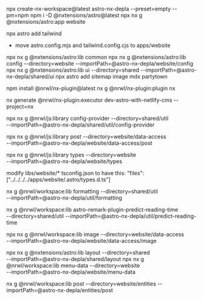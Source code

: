 npx create-nx-workspace@latest astro-nx-depla --preset=empty --pm=npm
npm i -D @nxtensions/astro@latest
npx nx g @nxtensions/astro:app website

npx astro add tailwind

- move astro.config.mjs and tailwind.config.cjs to apps/website

npx nx g @nxtensions/astro:lib common
npx nx g @nxtensions/astro:lib config --directory=website --importPath=@astro-nx-depla/website/config
npx nx g @nxtensions/astro:lib ui --directory=shared --importPath=@astro-nx-depla/shared/ui
npx astro add sitemap image mdx partytown

npm install @nrwl/nx-plugin@latest
nx g @nrwl/nx-plugin:plugin nx

nx generate @nrwl/nx-plugin:executor dev-astro-with-netlify-cms --project=nx

npx nx g @nrwl/js:library config-provider --directory=shared/util \
--importPath=@astro-nx-depla/shared/util/config-provider

npx nx g @nrwl/js:library post --directory=website/data-access \
--importPath=@astro-nx-depla/website/data-access/post

npx nx g @nrwl/js:library types --directory=website \
--importPath=@astro-nx-depla/website/types

modify libs/website/\* tsconfig.json to have this:
"files": ["../../../../apps/website/.astro/types.d.ts"]

nx g @nrwl/workspace:lib formatting --directory=shared/util \
--importPath=@astro-nx-depla/util/formatting

nx g @nrwl/workspace:lib astro-remark-plugin-predict-reading-time \
--directory=shared/util --importPath=@astro-nx-depla/util/predict-reading-time

npx nx g @nrwl/workspace:lib image --directory=website/data-access \
--importPath=@astro-nx-depla/website/data-access/image

npx nx g @nxtensions/astro:lib layout --directory=shared \
 --importPath=@astro-nx-depla/shared/layout
npx nx g @nrwl/workspace:lib menu-data --directory=website \
--importPath=@astro-nx-depla/website/menu-data

nx g @nrwl/workspace:lib post --directory=website/entities
--importPath=@astro-nx-depla/entities/post
